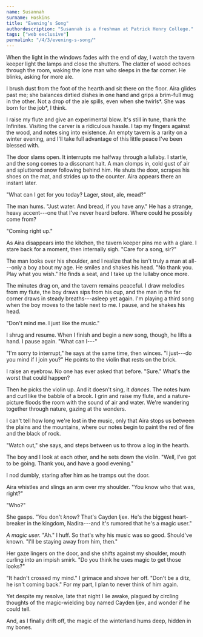 ```yaml
---
name: Susannah
surname: Hoskins
title: "Evening’s Song"
authordescription: "Susannah is a freshman at Patrick Henry College."
tags: ["web exclusive"]
permalink: "/4/3/evening-s-song/"
---
```

When the light in the windows fades with the end of day, I watch the
tavern keeper light the lamps and close the shutters. The clatter of
wood echoes through the room, waking the lone man who sleeps in the far
corner. He blinks, asking for more ale.

I brush dust from the foot of the hearth and sit there on the floor.
Aira glides past me; she balances dirtied dishes in one hand and grips a
brim-full mug in the other. Not a drop of the ale spills, even when she
twirls*. She was born for the job*, I think.

I raise my flute and give an experimental blow. It's still in tune,
thank the Infinites. Visiting the carver is a ridiculous hassle. I tap
my fingers against the wood, and notes sing into existence. An empty
tavern is a rarity on a winter evening, and I'll take full advantage of
this little peace I've been blessed with.

The door slams open. It interrupts me halfway through a lullaby. I
startle, and the song comes to a dissonant halt. A man clomps in, cold
gust of air and spluttered snow following behind him. He shuts the door,
scrapes his shoes on the mat, and strides up to the counter. Aira
appears there an instant later.

"What can I get for you today? Lager, stout, ale, mead?"

The man hums. "Just water. And bread, if you have any." He has a
strange, heavy accent---one that I've never heard before. Where could he
possibly come from?

"Coming right up."

As Aira disappears into the kitchen, the tavern keeper pins me with a
glare. I stare back for a moment, then internally sigh. "Care for a
song, sir?"

The man looks over his shoulder, and I realize that he isn't truly a man
at all---only a boy about my age. He smiles and shakes his head. "No
thank you. Play what you wish." He finds a seat, and I take up the
lullaby once more.

The minutes drag on, and the tavern remains peaceful. I draw melodies
from my flute, the boy draws sips from his cup, and the man in the far
corner draws in steady breaths---asleep yet again. I'm playing a third
song when the boy moves to the table next to me. I pause, and he shakes
his head.

"Don't mind me. I just like the music."

I shrug and resume. When I finish and begin a new song, though, he lifts
a hand. I pause again. "What can I---"

"I'm sorry to interrupt," he says at the same time, then winces. "I
just---do you mind if I join you?" He points to the violin that rests on
the brick.

I raise an eyebrow. No one has ever asked that before. "Sure." What's
the worst that could happen?

Then he picks the violin up. And it doesn't sing, it *dances*. The notes
hum and curl like the babble of a brook. I grin and raise my flute, and
a nature-picture floods the room with the sound of air and water. We're
wandering together through nature, gazing at the wonders.

I can't tell how long we're lost in the music, only that Aira stops us
between the plains and the mountains, where our notes begin to paint the
red of fire and the black of rock.

"Watch out," she says, and steps between us to throw a log in the
hearth.

The boy and I look at each other, and he sets down the violin. "Well,
I've got to be going. Thank you, and have a good evening."

I nod dumbly, staring after him as he tramps out the door.

Aira whistles and slings an arm over my shoulder. "You know who that
was, right?"

"Who?"

She gasps. "You don't *know*? That's Cayden Ijex. He's the biggest
heart-breaker in the kingdom, Nadira---and it's rumored that he's a
magic user."

*A magic user.* "Ah." I huff. So that's why his music was so good.
Should've known. "I'll be staying away from him, then."

Her gaze lingers on the door, and she shifts against my shoulder, mouth
curling into an impish smirk. "Do you think he uses magic to get those
looks?"

"It hadn't crossed my mind." I grimace and shove her off. "Don't be a
ditz, he isn't coming back." For my part, I plan to never think of him
again.

Yet despite my resolve, late that night I lie awake, plagued by circling
thoughts of the magic-wielding boy named Cayden Ijex, and wonder if he
could tell.

And, as I finally drift off, the magic of the winterland hums deep,
hidden in my bones.
